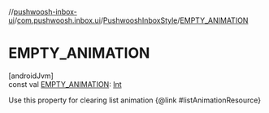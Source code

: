 //[pushwoosh-inbox-ui](../../../index.md)/[com.pushwoosh.inbox.ui](../index.md)/[PushwooshInboxStyle](index.md)/[EMPTY_ANIMATION](-e-m-p-t-y_-a-n-i-m-a-t-i-o-n.md)

# EMPTY_ANIMATION

[androidJvm]\
const val [EMPTY_ANIMATION](-e-m-p-t-y_-a-n-i-m-a-t-i-o-n.md): [Int](https://kotlinlang.org/api/latest/jvm/stdlib/kotlin-stdlib/kotlin/-int/index.html)

Use this property for clearing list animation {@link #listAnimationResource}
